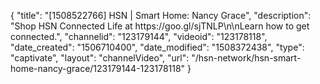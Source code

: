 {
    "title": "[1508522766] HSN | Smart Home: Nancy Grace",
    "description": "Shop HSN Connected Life at https:\/\/goo.gl\/sjTNLP\n\nLearn how to get connected.",
    "channelid": "123179144",
    "videoid": "123178118",
    "date_created": "1506710400",
    "date_modified": "1508372438",
    "type": "captivate",
    "layout": "channelVideo",
    "url": "\/hsn-network\/hsn-smart-home-nancy-grace\/123179144-123178118"
}